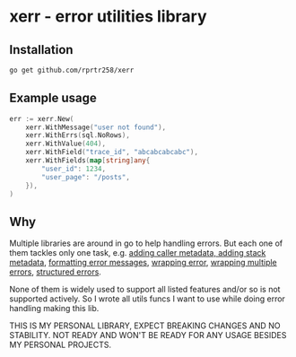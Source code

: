 # xerr - error utilities library

## Installation

```bash
go get github.com/rprtr258/xerr
```

## Example usage
```go
err := xerr.New(
    xerr.WithMessage("user not found"),
    xerr.WithErrs(sql.NoRows),
    xerr.WithValue(404),
    xerr.WithField("trace_id", "abcabcabcabc"),
    xerr.WithFields(map[string]any{
        "user_id": 1234,
        "user_page": "/posts",
    }),
)
```

## Why
Multiple libraries are around in go to help handling errors. But each one of them tackles only one task, e.g. [adding caller metadata, adding stack metadata](https://github.com/ztrue/tracerr), [formatting error messages](https://pkg.go.dev/fmt#Errorf), [wrapping error](https://github.com/pkg/errors), [wrapping multiple errors](go.uber.org/multierr), [structured errors](https://github.com/Southclaws/fault).

None of them is widely used to support all listed features and/or so is not supported actively. So I wrote all utils funcs I want to use while doing error handling making this lib.

THIS IS MY PERSONAL LIBRARY, EXPECT BREAKING CHANGES AND NO STABILITY. NOT READY AND WON'T BE READY FOR ANY USAGE BESIDES MY PERSONAL PROJECTS.
